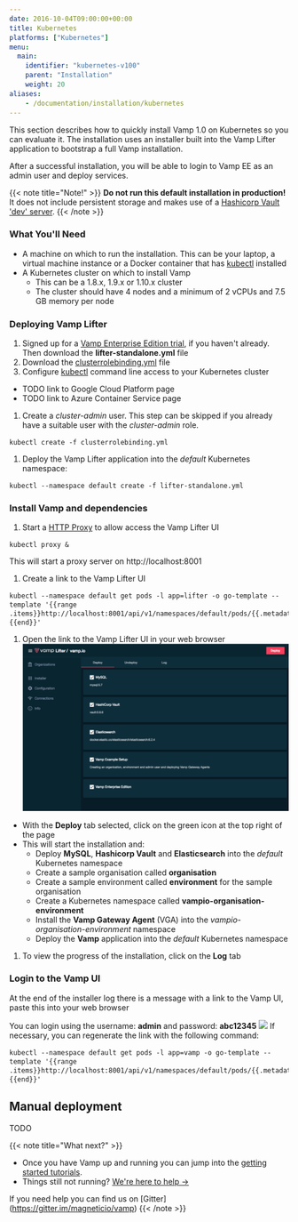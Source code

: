 ```yaml
---
date: 2016-10-04T09:00:00+00:00
title: Kubernetes
platforms: ["Kubernetes"]
menu:
  main:
    identifier: "kubernetes-v100"
    parent: "Installation"
    weight: 20
aliases:
    - /documentation/installation/kubernetes
---
```


This section describes how to quickly install Vamp 1.0 on Kubernetes so you can evaluate it. The installation uses an installer built into the Vamp Lifter application to bootstrap a full Vamp installation.

After a successful installation, you will be able to login to Vamp EE as an admin user and deploy services. 

{{< note title="Note!" >}}
**Do not run this default installation in production!** It does not include persistent storage and makes use of a [Hashicorp Vault 'dev' server](https://www.vaultproject.io/docs/concepts/dev-server.html).
{{< /note >}}

### What You'll Need

* A machine on which to run the installation. This can be your laptop, a virtual machine instance or a Docker container that has [kubectl](http://kubernetes.io/docs/user-guide/kubectl-overview/) installed
* A Kubernetes cluster on which to install Vamp
  * This can be a 1.8.x, 1.9.x or 1.10.x cluster
  * The cluster should have 4 nodes and a minimum of 2 vCPUs and 7.5 GB memory per node

### Deploying Vamp Lifter

1. Signed up for a [Vamp Enterprise Edition trial](/trial-signup/), if you haven't already. Then download the **lifter-standalone.yml** file
1. Download the [clusterrolebinding.yml](https://gist.github.com/jason-magnetic-io/3be85e096a038e5c17f536bc52e439d0) file
1. Configure [kubectl](http://kubernetes.io/docs/user-guide/kubectl-overview/) command line access to your Kubernetes cluster
  * TODO link to Google Cloud Platform page
  * TODO link to Azure Container Service page
1. Create a *cluster-admin* user. This step can be skipped if you already have a suitable user with the *cluster-admin* role.
  
  ```
  kubectl create -f clusterrolebinding.yml
  ```
1. Deploy the Vamp Lifter application into the *default* Kubernetes namespace:
  
  ```
  kubectl --namespace default create -f lifter-standalone.yml
  ```

### Install Vamp and dependencies

1. Start a [HTTP Proxy](https://kubernetes.io/docs/tasks/access-kubernetes-api/http-proxy-access-api/) to allow access the Vamp Lifter UI
  
  ```
  kubectl proxy &
  ```
  
  This will start a proxy server on http://localhost:8001
  
1. Create a link to the Vamp Lifter UI
  
  ```
  kubectl --namespace default get pods -l app=lifter -o go-template --template '{{range .items}}http://localhost:8001/api/v1/namespaces/default/pods/{{.metadata.name}}/proxy/{{"\n"}}{{end}}'
  ```
1. Open the link to the Vamp Lifter UI in your web browser
  ![](/images/screens/v100/lifteree-installer-deploy.png)
  * With the **Deploy** tab selected, click on the green icon at the top right of the page
  * This will start the installation and:
    * Deploy **MySQL**, **Hashicorp Vault** and **Elasticsearch** into the *default* Kubernetes namespace
    * Create a sample organisation called **organisation**
    * Create a sample environment called **environment** for the sample organisation
    * Create a Kubernetes namespace called **vampio-organisation-environment**
    * Install the **Vamp Gateway Agent** (VGA) into the *vampio-organisation-environment* namespace
    * Deploy the **Vamp** application into the *default* Kubernetes namespace
1. To view the progress of the installation, click on the **Log** tab

### Login to the Vamp UI

At the end of the installer log there is a message with a link to the Vamp UI, paste this into your web browser

You can login using the username: **admin** and password: **abc12345**
![](/images/screens/v100/vampee-login.png)
If necessary, you can regenerate the link with the following command:

```
kubectl --namespace default get pods -l app=vamp -o go-template --template '{{range .items}}http://localhost:8001/api/v1/namespaces/default/pods/{{.metadata.name}}/proxy/{{"\n"}}{{end}}'
```

## Manual deployment

TODO

{{< note title="What next?" >}}

* Once you have Vamp up and running you can jump into the [getting started tutorials](/documentation/tutorials/).
* Things still not running? [We're here to help →](https://github.com/magneticio/vamp/issues)

If you need help you can find us on [Gitter] (https://gitter.im/magneticio/vamp)
{{< /note >}}
